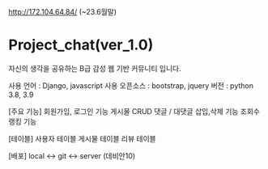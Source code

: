 http://172.104.64.84/  (~23.6월말)

# Project_chat(ver_1.0)
자신의 생각을 공유하는 B급 감성 웹 기반 커뮤니티 입니다.

사용 언어 : Django, javascript
사용 오픈소스 : bootstrap, jquery
버전 : python 3.8, 3.9

[주요 기능]
회원가입, 로그인 기능
게시물 CRUD
댓글 / 대댓글 삽입,삭제 기능
조회수 랭킹 기능

[테이블]
사용자 테이블
게시물 테이블
리뷰 테이블

[배포]
local <-> git <-> server (데비안10)
